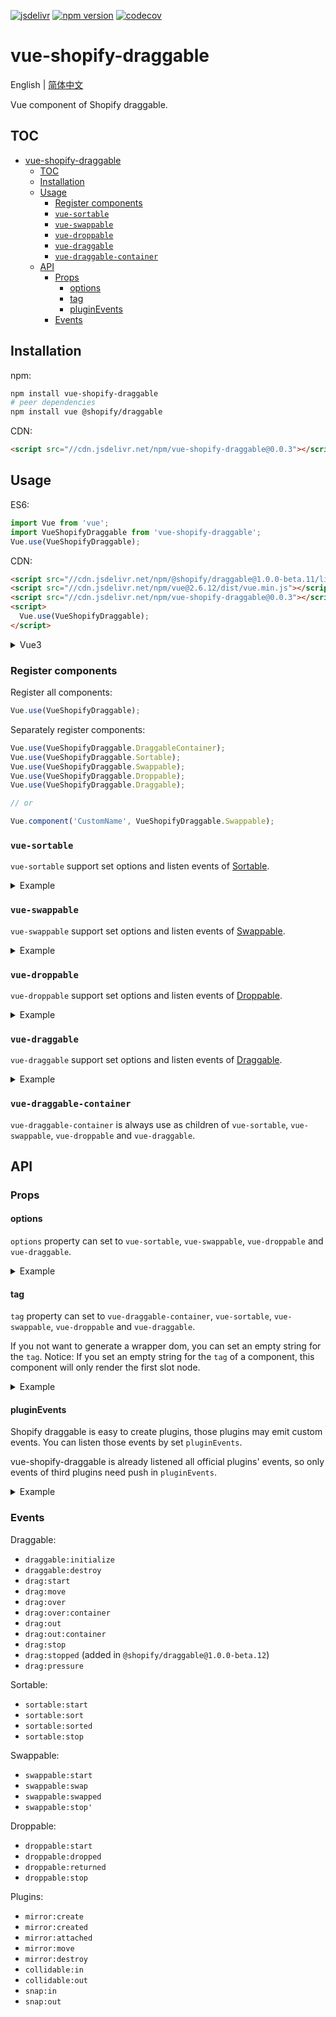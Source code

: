 [![jsdelivr][jsdelivr-badge]][jsdelivr-link]
[![npm version][fury-badge]][fury-link]
[![codecov][codecov-badge]][codecov-link]

# vue-shopify-draggable

English | [简体中文](./README.zh-CN.md)

Vue component of Shopify draggable.

## TOC

- [vue-shopify-draggable](#vue-shopify-draggable)
  - [TOC](#toc)
  - [Installation](#installation)
  - [Usage](#usage)
    - [Register components](#register-components)
    - [`vue-sortable`](#vue-sortable)
    - [`vue-swappable`](#vue-swappable)
    - [`vue-droppable`](#vue-droppable)
    - [`vue-draggable`](#vue-draggable)
    - [`vue-draggable-container`](#vue-draggable-container)
  - [API](#api)
    - [Props](#props)
      - [options](#options)
      - [tag](#tag)
      - [pluginEvents](#pluginevents)
    - [Events](#events)

## Installation

npm:

```bash
npm install vue-shopify-draggable
# peer dependencies
npm install vue @shopify/draggable
```

CDN:

```html
<script src="//cdn.jsdelivr.net/npm/vue-shopify-draggable@0.0.3"></script>
```

## Usage

ES6:

```js
import Vue from 'vue';
import VueShopifyDraggable from 'vue-shopify-draggable';
Vue.use(VueShopifyDraggable);
```

CDN:

```html
<script src="//cdn.jsdelivr.net/npm/@shopify/draggable@1.0.0-beta.11/lib/draggable.bundle.js"></script>
<script src="//cdn.jsdelivr.net/npm/vue@2.6.12/dist/vue.min.js"></script>
<script src="//cdn.jsdelivr.net/npm/vue-shopify-draggable@0.0.3"></script>
<script>
  Vue.use(VueShopifyDraggable);
</script>
```

<details>
<summary>
Vue3
</summary>

```html
<div id="vue-shopify-draggable-app">
  <vue-sortable :options="options" @sortable:sorted="sorted">
    <vue-draggable-container tag="ul">
      <li class="item">sortable-item1</li>
      <li class="item">sortable-item2</li>
    </vue-draggable-container>
    <hr />
    <vue-draggable-container tag="ul">
      <li class="item">sortable-item3</li>
    </vue-draggable-container>
  </vue-sortable>
</div>

<script src="//cdn.jsdelivr.net/npm/@shopify/draggable@1.0.0-beta.11/lib/draggable.bundle.js"></script>
<script src="//cdn.jsdelivr.net/npm/vue@3.2.21/dist/vue.global.min.js"></script>
<script src="//cdn.jsdelivr.net/npm/vue-shopify-draggable@0.0.3"></script>

<script>
  const VueShopifyDraggableApp = {
    methods: {
      sorted: function (e) {
        console.log(e);
      },
    },
    data() {
      return {
        options: {
          draggable: '.item',
          sortAnimation: {
            duration: 200,
            easingFunction: 'ease-in-out',
          },
          plugins: [Draggable.Plugins.SortAnimation],
        },
      };
    },
  };

  const app = Vue.createApp(VueShopifyDraggableApp);

  app.use(VueShopifyDraggable);

  app.mount('#vue-shopify-draggable-app');
</script>
```

</details>

### Register components

Register all components:

```js
Vue.use(VueShopifyDraggable);
```

Separately register components:

```js
Vue.use(VueShopifyDraggable.DraggableContainer);
Vue.use(VueShopifyDraggable.Sortable);
Vue.use(VueShopifyDraggable.Swappable);
Vue.use(VueShopifyDraggable.Droppable);
Vue.use(VueShopifyDraggable.Draggable);

// or

Vue.component('CustomName', VueShopifyDraggable.Swappable);
```

### `vue-sortable`

`vue-sortable` support set options and listen events of [Sortable](https://github.com/Shopify/draggable/tree/master/src/Sortable).

<details>
<summary>
Example
</summary>

```html
<div id="VueEl"></div>

<script type="text/template" id="VueTemplate">
  <vue-sortable :options="options" @sortable:sorted="sorted">
    <vue-draggable-container tag="ul">
      <li class="item">sortable-item1</li>
      <li class="item">sortable-item2</li>
    </vue-draggable-container>
    <hr />
    <vue-draggable-container tag="ul">
      <li class="item">sortable-item3</li>
    </vue-draggable-container>
  </vue-sortable>
</script>

<script src="//cdn.jsdelivr.net/npm/@shopify/draggable@1.0.0-beta.11/lib/draggable.bundle.js"></script>
<script src="//cdn.jsdelivr.net/npm/vue@2.6.12/dist/vue.min.js"></script>
<script src="//cdn.jsdelivr.net/npm/vue-shopify-draggable@0.0.3"></script>

<script>
  Vue.use(VueShopifyDraggable);
  new Vue({
    el: VueEl,
    template: VueTemplate.innerHTML,
    data: function () {
      return {
        options: {
          draggable: '.item',
          sortAnimation: {
            duration: 200,
            easingFunction: 'ease-in-out',
          },
          plugins: [Draggable.Plugins.SortAnimation],
        },
      };
    },
    methods: {
      sorted: function (e) {
        console.log(e);
      },
    },
  });
</script>
```

</details>

### `vue-swappable`

`vue-swappable` support set options and listen events of [Swappable](https://github.com/Shopify/draggable/tree/master/src/Swappable).

<details>
<summary>
Example
</summary>

```html
<div id="VueEl"></div>

<script type="text/template" id="VueTemplate">
  <vue-swappable :options="options" @swappable:swapped="swapped">
    <vue-draggable-container tag="ul">
      <li class="item">draggable-item1</li>
      <li class="item">draggable-item2</li>
    </vue-draggable-container>
    <hr />
    <vue-draggable-container tag="ul">
      <li class="item">draggable-item3</li>
    </vue-draggable-container>
  </vue-swappable>
</script>

<script src="//cdn.jsdelivr.net/npm/@shopify/draggable@1.0.0-beta.11/lib/draggable.bundle.js"></script>
<script src="//cdn.jsdelivr.net/npm/vue@2.6.12/dist/vue.min.js"></script>
<script src="//cdn.jsdelivr.net/npm/vue-shopify-draggable@0.0.3"></script>

<script>
  Vue.use(VueShopifyDraggable);
  new Vue({
    el: VueEl,
    template: VueTemplate.innerHTML,
    data: function () {
      return {
        options: {
          draggable: '.item',
        },
      };
    },
    methods: {
      swapped: function (e) {
        console.log(e);
      },
    },
  });
</script>
```

</details>

### `vue-droppable`

`vue-droppable` support set options and listen events of [Droppable](https://github.com/Shopify/draggable/tree/master/src/Droppable).

<details>
<summary>
Example
</summary>

```html
<style>
  .dropzone {
    height: 30px;
    border: 2px solid aqua;
  }
</style>

<div id="VueEl"></div>

<script type="text/template" id="VueTemplate">
  <vue-droppable :options="options" @droppable:start="start" @droppable:dropped="dropped">
    <vue-draggable-container>
      <div class="dropzone draggable-dropzone--occupied"><div class="item">droppable-item1</div></div>
      <div class="dropzone draggable-dropzone--occupied"><div class="item">droppable-item2</div></div>
      <div class="dropzone draggable-dropzone--occupied"><div class="item">droppable-item3</div></div>
    </vue-draggable-container>
    <hr />
    <vue-draggable-container>
      <div class="dropzone"></div>
    </vue-draggable-container>
  </vue-droppable>
</script>

<script src="//cdn.jsdelivr.net/npm/@shopify/draggable@1.0.0-beta.11/lib/draggable.bundle.js"></script>
<script src="//cdn.jsdelivr.net/npm/vue@2.6.12/dist/vue.min.js"></script>
<script src="//cdn.jsdelivr.net/npm/vue-shopify-draggable@0.0.3"></script>

<script>
  Vue.use(VueShopifyDraggable);
  new Vue({
    el: VueEl,
    template: VueTemplate.innerHTML,
    data: function () {
      return {
        options: {
          draggable: '.item',
          dropzone: '.dropzone',
        },
      };
    },
    methods: {
      dropped: function (e) {
        console.log(e);
      },
      start: function (e) {
        console.log(e);
      },
    },
  });
</script>
```

</details>

### `vue-draggable`

`vue-draggable` support set options and listen events of [Draggable](https://github.com/Shopify/draggable/tree/master/src/Draggable).

<details>
<summary>
Example
</summary>

```html
<div id="VueEl"></div>

<script type="text/template" id="VueTemplate">
  <vue-draggable :options="options" @drag:start="dragStart">
    <vue-draggable-container tag="ul">
      <li class="item">draggable-item1</li>
      <li class="item">draggable-item2</li>
    </vue-draggable-container>
    <hr />
    <vue-draggable-container tag="ul">
      <li class="item">draggable-item3</li>
    </vue-draggable-container>
  </vue-draggable>
</script>

<script src="//cdn.jsdelivr.net/npm/@shopify/draggable@1.0.0-beta.11/lib/draggable.bundle.js"></script>
<script src="//cdn.jsdelivr.net/npm/vue@2.6.12/dist/vue.min.js"></script>
<script src="//cdn.jsdelivr.net/npm/vue-shopify-draggable@0.0.3"></script>

<script>
  Vue.use(VueShopifyDraggable);
  new Vue({
    el: VueEl,
    template: VueTemplate.innerHTML,
    data: function () {
      return {
        options: {
          draggable: '.item',
        },
      };
    },
    methods: {
      dragStart: function (e) {
        console.log(e);
      },
    },
  });
</script>
```

</details>

### `vue-draggable-container`

`vue-draggable-container` is always use as children of `vue-sortable`, `vue-swappable`, `vue-droppable` and `vue-draggable`.

## API

### Props

#### options

`options` property can set to `vue-sortable`, `vue-swappable`, `vue-droppable` and `vue-draggable`.

<details>
<summary>
Example
</summary>

```vue
<vue-sortable :options="options"></vue-sortable>
<vue-swappable :options="options"></vue-swappable>
<vue-droppable :options="options"></vue-droppable>
<vue-draggable :options="options"></vue-draggable>
```

</details>

#### tag

`tag` property can set to `vue-draggable-container`, `vue-sortable`, `vue-swappable`, `vue-droppable` and `vue-draggable`.

If you not want to generate a wrapper dom, you can set an empty string for the `tag`. Notice: If you set an empty string for the `tag` of a component, this component will only render the first slot node.

<details>
<summary>
Example
</summary>

```vue
<vue-draggable-container tag="div"></vue-draggable-container>
<vue-sortable tag="ul"></vue-sortable>
<vue-swappable tag="div"></vue-swappable>
<vue-droppable tag="section"></vue-droppable>
<vue-draggable tag="main"></vue-draggable>
```

Empty string:

```vue
<vue-draggable-container tag="">
  <div>rendered</div>
  <div>not rendered</div>
</vue-draggable-container>
```

</details>

#### pluginEvents

Shopify draggable is easy to create plugins, those plugins may emit custom events. You can listen those events by set `pluginEvents`.

vue-shopify-draggable is already listened all official plugins' events, so only events of third plugins need push in `pluginEvents`.

<details>
<summary>
Example
</summary>

```vue
<vue-draggable pluginEvents="['eventName']"></vue-draggable>
```

</details>

### Events

Draggable:

- `draggable:initialize`
- `draggable:destroy`
- `drag:start`
- `drag:move`
- `drag:over`
- `drag:over:container`
- `drag:out`
- `drag:out:container`
- `drag:stop`
- `drag:stopped` (added in `@shopify/draggable@1.0.0-beta.12`)
- `drag:pressure`

Sortable:

- `sortable:start`
- `sortable:sort`
- `sortable:sorted`
- `sortable:stop`

Swappable:

- `swappable:start`
- `swappable:swap`
- `swappable:swapped`
- `swappable:stop'`

Droppable:

- `droppable:start`
- `droppable:dropped`
- `droppable:returned`
- `droppable:stop`

Plugins:

- `mirror:create`
- `mirror:created`
- `mirror:attached`
- `mirror:move`
- `mirror:destroy`
- `collidable:in`
- `collidable:out`
- `snap:in`
- `snap:out`

[fury-link]: https://badge.fury.io/js/vue-shopify-draggable
[fury-badge]: https://badge.fury.io/js/vue-shopify-draggable.svg
[jsdelivr-link]: https://www.jsdelivr.com/package/npm/vue-shopify-draggable
[jsdelivr-badge]: https://data.jsdelivr.com/v1/package/npm/vue-shopify-draggable/badge
[codecov-badge]: https://codecov.io/gh/zjffun/vue-shopify-draggable/branch/main/graph/badge.svg
[codecov-link]: https://codecov.io/gh/zjffun/vue-shopify-draggable
